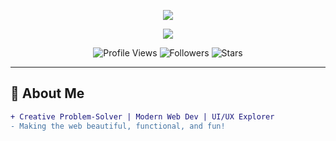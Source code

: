<!--
Ankit Raj Maurya | Vibrant, Modern, Honest GitHub Profile README
Edit project links, social handles, and roadmap as you grow!
-->

<!-- HEADER WAVES -->
<p align="center">
  <img src="https://capsule-render.vercel.app/api?type=waving&color=0:00ffc3,100:0081fa&height=110&section=header&text=Hey%20👋%20I'm%20Ankit%20Raj!&fontAlign=50&fontColor=ffffff&fontSize=40&animation=twinkling"/>
</p>

<!-- HERO & TYPING ANIMATION -->
<p align="center">
  <img src="https://readme-typing-svg.herokuapp.com?font=Roboto+Mono&size=29&duration=2500&pause=800&color=00FFC3&center=true&vCenter=true&width=650&lines=React%20%7C%20Next.js%20%7C%20Tailwind%20Frontender;Node.js%20%7C%20MongoDB%20Backend;Modern%20UI%20%26%20Web%20Lover;CS%20Engineer%20%7C%20Always%20Learning;Let's%20Build%20Something%20Awesome!"/>
</p>

<!-- PROFILE BADGES -->
<p align="center">
  <img src="https://komarev.com/ghpvc/?username=AnkitRajMaurya&style=for-the-badge&color=00FFC3" alt="Profile Views" />
  <img src="https://img.shields.io/github/followers/AnkitRajMaurya?style=for-the-badge&color=F7B801" alt="Followers" />
  <img src="https://img.shields.io/github/stars/AnkitRajMaurya?style=for-the-badge&color=F13C20" alt="Stars" />
</p>

---

## 🌟 About Me

```diff
+ Creative Problem-Solver | Modern Web Dev | UI/UX Explorer
- Making the web beautiful, functional, and fun!